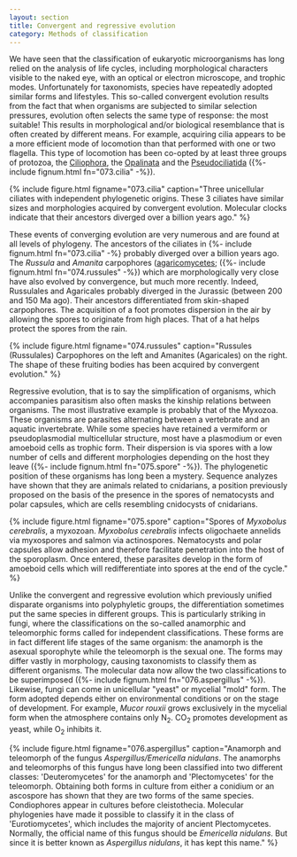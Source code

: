 ```yaml
---
layout: section
title: Convergent and regressive evolution
category: Methods of classification
---
```

We have seen that the classification of eukaryotic microorganisms has long relied on the analysis of life cycles, including morphological characters visible to the naked eye, with an optical or electron microscope, and trophic modes. Unfortunately for taxonomists, species have repeatedly adopted similar forms and lifestyles. This so-called convergent evolution results from the fact that when organisms are subjected to similar selection pressures, evolution often selects the same type of response: the most suitable! This results in morphological and/or biological resemblance that is often created by different means. For example, acquiring cilia appears to be a more efficient mode of locomotion than that performed with one or two flagella. This type of locomotion has been co-opted by at least three groups of protozoa, the [Ciliophora](/Microbial-eukaryotes/book/Part2/phylogenetic_classification/sections/Alveolata.html#ciliophora), the [Opalinata](/Microbial-eukaryotes/book/Part2/phylogenetic_classification/sections/Stramenopila.html#opalinozoa) and the [Pseudociliatida](/Microbial-eukaryotes/book/Part2/phylogenetic_classification/sections/Excavata.html#percolozoa) ({%- include fignum.html fn="073.cilia" -%}).


{% include figure.html figname="073.cilia" caption="Three unicellular ciliates with independent phylogenetic origins. These 3 ciliates have similar sizes and morphologies acquired by convergent evolution. Molecular clocks indicate that their ancestors diverged over a billion years ago." %}

These events of converging evolution are very numerous and are found at all levels of phylogeny. The ancestors of the ciliates in {%- include fignum.html fn="073.cilia" -%} probably diverged over a billion years ago. The _Russula_ and _Amanita_ carpophores ([agaricomycetes](/Microbial-eukaryotes/book/Part2/phylogenetic_classification/sections/Basidiomycota.html#Agaricomycetes); ({%- include fignum.html fn="074.russules" -%}) which are morphologically very close have also evolved by convergence, but much more recently. Indeed, Russulales and Agaricales probably diverged in the Jurassic (between 200 and 150 Ma ago). Their ancestors differentiated from skin-shaped carpophores. The acquisition of a foot promotes dispersion in the air by allowing the spores to originate from high places. That of a hat helps protect the spores from the rain.


{% include figure.html figname="074.russules" caption="Russules (Russulales) Carpophores on the left and Amanites (Agaricales) on the right. The shape of these fruiting bodies has been acquired by convergent evolution." %}

Regressive evolution, that is to say the simplification of organisms, which accompanies parasitism also often masks the kinship relations between organisms. The most illustrative example is probably that of the Myxozoa. These organisms are parasites alternating between a vertebrate and an aquatic invertebrate. While some species have retained a vermiform or pseudoplasmodial multicellular structure, most have a plasmodium or even amoeboid cells as trophic form. Their dispersion is via spores with a low number of cells and different morphologies depending on the host they leave ({%- include fignum.html fn="075.spore" -%}). The phylogenetic position of these organisms has long been a mystery. Sequence analyzes have shown that they are animals related to cnidarians, a position previously proposed on the basis of the presence in the spores of nematocysts and polar capsules, which are cells resembling cnidocysts of cnidarians.


{% include figure.html figname="075.spore" caption="Spores of <i>Myxobolus cerebralis</i>, a myxozoan. <i>Myxobolus cerebralis</i> infects oligochaete annelids via myxospores and salmon via actinospores. Nematocysts and polar capsules allow adhesion and therefore facilitate penetration into the host of the sporoplasm. Once entered, these parasites develop in the form of amoeboid cells which will redifferentiate into spores at the end of the cycle." %}


Unlike the convergent and regressive evolution which previously unified disparate organisms into polyphyletic groups, the differentiation sometimes put the same species in different groups. This is particularly striking in fungi, where the classifications on the so-called anamorphic and teleomorphic forms called for independent classifications. These forms are in fact different life stages of the same organism: the anamorph is the asexual sporophyte while the teleomorph is the sexual one. The forms may differ vastly in morphology, causing taxonomists to classify them as different organisms. The molecular data now allow the two classifications to be superimposed ({%- include fignum.html fn="076.aspergillus" -%}). Likewise, fungi can come in unicellular "yeast" or mycelial "mold" form. The form adopted depends either on environmental conditions or on the stage of development. For example, _Mucor rouxii_ grows exclusively in the mycelial form when the atmosphere contains only N<sub>2</sub>. CO<sub>2</sub> promotes development as yeast, while O<sub>2</sub> inhibits it.

{% include figure.html figname="076.aspergillus" caption="Anamorph and teleomorph of the fungus <i>Aspergillus/Emericella nidulans</i>. The anamorphs and teleomorphs of this fungus have long been classified into two different classes: 'Deuteromycetes' for the anamorph and 'Plectomycetes' for the teleomorph. Obtaining both forms in culture from either a conidium or an ascospore has shown that they are two forms of the same species. Condiophores appear in cultures before cleistothecia. Molecular phylogenies have made it possible to classify it in the class of 'Eurotiomycetes', which includes the majority of ancient Plectomycetes. Normally, the official name of this fungus should be <i>Emericella nidulans</i>. But since it is better known as <i>Aspergillus nidulans</i>, it has kept this name." %}


